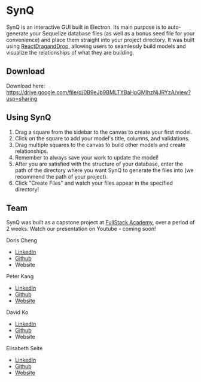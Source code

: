 # SynQ

SynQ is an interactive GUI built in Electron. Its main purpose is to auto-generate your Sequelize database files (as well as a bonus seed file for your convenience) and place them straight into your project directory. It was built using [ReactDragandDrop](https://github.com/react-dnd/react-dnd), allowing users to seamlessly build models and visualize the relationships of what they are building.

## Download

Download here: https://drive.google.com/file/d/0B9eJb9BMLTYBaHpGMlhzNjJRYzA/view?usp=sharing

## Using SynQ

1. Drag a square from the sidebar to the canvas to create your first model.
2. Click on the square to add your model's title, columns, and validations.
3. Drag multiple squares to the canvas to build other models and create relationships.
4. Remember to always save your work to update the model!
5. After you are satisfied with the structure of your database, enter the path of the directory where you want SynQ to generate the files into (we recommend the path of your project).
6. Click "Create Files" and watch your files appear in the specified directory!

## Team

SynQ was built as a capstone project at [FullStack Academy](https://www.fullstackacademy.com/), over a period of 2 weeks.
Watch our presentation on Youtube - coming soon!

Doris Cheng
* [LinkedIn](https://www.linkedin.com/in/dorcheng/)
* [Github](https://github.com/dorcheng)
* Website

Peter Kang
* [LinkedIn](https://www.linkedin.com/in/peter-s-kang/)
* [Github](https://github.com/Sunjin-Kang)
* [Website](http://www.sunjin.io/)

David Ko
* [LinkedIn](https://www.linkedin.com/in/david-park-ko/)
* [Github](https://github.com/daveyko)
* Website

Elisabeth Seite
* [LinkedIn](https://www.linkedin.com/in/eseite/)
* [Github](https://github.com/eseite47)
* [Website](https://eseite47.github.io/)
